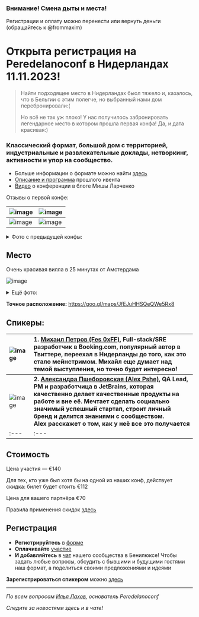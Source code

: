 ### Внимание! Смена дыты и места!

Регистрации и оплату можно перенести или вернуть деньги (обращайтесь к @frommaxim)

# Открыта регистрация на **Peredelanoconf** в Нидерландах 11.11.2023!

> Найти подходящее место в Нидерландах быол тяжело и, казалось, что в Бельгии с этим полегче, но выбранный нами дом перебронировали:(
>
> Но всё не тах уж плохо! У нас получилось забронировать легендарное место в котором прошла первая конфа! Да, и дата красивая:)

### Классический формат, большой дом с территорией, индустриальные и развлекательные доклады, нетворкинг, активности и упор на сообщество.

* Больше информации о формате можно найти [здесь](/./confs/standard.md)
* [Описание и программа](https://www.notion.so/peredelanoconf/28-05-2023-3eed17eb7c034df98b771262a3ce5858?pvs=4) прошлого ивента
* [Видео](https://youtu.be/dL0NXnH9iAA?si=wXS7dIPhEy3f_G63) о конференции в блоге Мишы Ларченко

Отзывы о первой конфе:

| ![image](https://github.com/philippranzhin/peredelanoconf/assets/94654788/d8d162dc-8744-4458-a907-1ca8fd473d52) | ![image](https://github.com/philippranzhin/peredelanoconf/assets/94654788/028a7fb3-0a39-4a7e-bba3-4a9544a46d95) |
| :--- | :--- |
| ![image](https://github.com/philippranzhin/peredelanoconf/assets/94654788/e33a824a-bd30-4e1b-bac1-599179002dcb) | ![image](https://github.com/philippranzhin/peredelanoconf/assets/94654788/5e68aac5-9b1f-4a67-a045-e4ce462edf73) |

<details>
<summary>Фото с предыдущей конфы:</summary>

![image](https://github.com/philippranzhin/peredelanoconf/assets/94654788/f725c592-2e43-4b98-aa0b-f3c63398c4d0)
![image](https://github.com/philippranzhin/peredelanoconf/assets/94654788/e6e00507-53a5-4eb0-81ec-161a8729b21b)
![image](https://github.com/philippranzhin/peredelanoconf/assets/94654788/d88865f7-9fd1-42cc-a89e-8bd1f2faa611)
![image](https://github.com/philippranzhin/peredelanoconf/assets/94654788/9da84bcf-b4b4-49c2-89b2-f89e0ddcf4f2)
![image](https://github.com/philippranzhin/peredelanoconf/assets/94654788/d44d19ee-1a20-4f1b-bfc4-a015a0d8af3b)
![image](https://github.com/philippranzhin/peredelanoconf/assets/94654788/33775b97-d5fd-4b15-a659-dfc79acd086b)
![image](https://github.com/philippranzhin/peredelanoconf/assets/94654788/f15f9952-8f8a-4739-97ec-9e22cfddfd2f)
![image](https://github.com/philippranzhin/peredelanoconf/assets/94654788/c8e6a748-8343-42b6-96b7-79c232394851)

</details>

## Место

Очень красивая вилла в 25 минутах от Амстердама

![image](https://github.com/philippranzhin/peredelanoconf/assets/94654788/df6af226-2af5-4aea-a2b7-e8d3b4f6df48)

<details>
<summary>Ещё фото:</summary>

![image](https://github.com/philippranzhin/peredelanoconf/assets/94654788/e66fd5f6-afc9-4187-9d19-cb567c414af3)
![image](https://github.com/philippranzhin/peredelanoconf/assets/94654788/ac69cd9d-2ae2-4bad-aca9-ee759efce4b7)
![image](https://github.com/philippranzhin/peredelanoconf/assets/94654788/e8a35bc9-a1dd-4383-b248-c36ba8c4bbda)

</details>

**Точное расположение:**
https://goo.gl/maps/JfEJuHHSQeQWe5Rx8

## Спикеры:
| ![image](https://github.com/philippranzhin/peredelanoconf/assets/94654788/98d2947c-23db-4fe1-b1ec-b9bc21fb5f67) | 1. [Михаил Петров (Fes 0xFF)](https://x.com/usehex?s=20), Full-stack/SRE разработчик в Booking.com, популярный автор в Твиттере, переехал в Нидерланды до того, как это стало мейнстримом. Михайл еще думает над темой выступления, но точно будет интересно!|
| :--- | :--- |
| ![image](https://github.com/philippranzhin/peredelanoconf/assets/94654788/42eff575-346e-4d74-8686-81db0e08cc0e)  | **2. [Александра Пшеборовская (Аlех Рshe)](https://taplink.cc/alex_pshe_en), QA Lead, РМ и разработчица в JetBrains, которая качественно делает качественные продукты на работе и вне её. Мечтает сделать социально значимый успешный стартап, строит личный бренд и делится знаниями с сообществом. </br> Alex расскажет о том, как у неё все это получается** |
| :--- | :--- |

## Стоимость

Цена участия — €140

Для тех, кто уже был хотя бы на одной из наших конф, действует скидка: билет будет стоить €112

Цена для вашего партнёра €70

Правила применения скидок [здесь](/./guides/discount.md)

## Регистрация

* **Регистрируйтесь** в [форме](https://docs.google.com/forms/d/1Uz4yZKkf5jsqrcwwgXKMZkNYE-5e_n5l77qqLvSChnE)
* **Оплачивайте** [участие](/./guides/how-to-pay.md)
* **И добавляйтесь** в [чат]( https://t.me/peredelanoconf_amsterdam) нашего сообщества в Бенилюксе! 
  Чтобы задать любые вопросы, обсудить с бывшими и будущими гостями наш формат, а поделиться своими предложениями и идеями

**Зарегистрироваться спикером** можно [здесь](/./guides/tech-speech.md)

---

_По всем вопросам [Илья Лахов](https://t.me/ilakhov), основатель Peredelanoconf_

_Следите за новостями здесь и в чате!_
